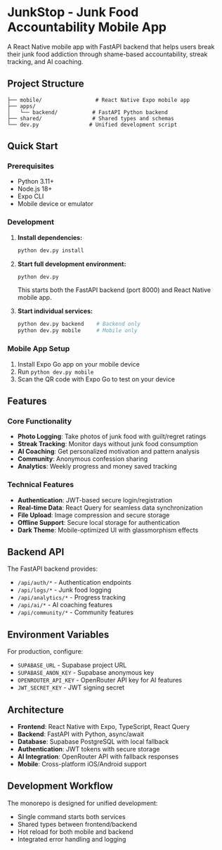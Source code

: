 # JunkStop - Junk Food Accountability Mobile App

A React Native mobile app with FastAPI backend that helps users break their junk food addiction through shame-based accountability, streak tracking, and AI coaching.

## Project Structure

```
├── mobile/                 # React Native Expo mobile app
├── apps/
│   └── backend/           # FastAPI Python backend
├── shared/                # Shared types and schemas
└── dev.py                # Unified development script
```

## Quick Start

### Prerequisites
- Python 3.11+
- Node.js 18+
- Expo CLI
- Mobile device or emulator

### Development

1. **Install dependencies:**
   ```bash
   python dev.py install
   ```

2. **Start full development environment:**
   ```bash
   python dev.py
   ```
   This starts both the FastAPI backend (port 8000) and React Native mobile app.

3. **Start individual services:**
   ```bash
   python dev.py backend    # Backend only
   python dev.py mobile     # Mobile only
   ```

### Mobile App Setup

1. Install Expo Go app on your mobile device
2. Run `python dev.py mobile` 
3. Scan the QR code with Expo Go to test on your device

## Features

### Core Functionality
- **Photo Logging**: Take photos of junk food with guilt/regret ratings
- **Streak Tracking**: Monitor days without junk food consumption
- **AI Coaching**: Get personalized motivation and pattern analysis
- **Community**: Anonymous confession sharing
- **Analytics**: Weekly progress and money saved tracking

### Technical Features
- **Authentication**: JWT-based secure login/registration
- **Real-time Data**: React Query for seamless data synchronization
- **File Upload**: Image compression and secure storage
- **Offline Support**: Secure local storage for authentication
- **Dark Theme**: Mobile-optimized UI with glassmorphism effects

## Backend API

The FastAPI backend provides:
- `/api/auth/*` - Authentication endpoints
- `/api/logs/*` - Junk food logging
- `/api/analytics/*` - Progress tracking
- `/api/ai/*` - AI coaching features
- `/api/community/*` - Community features

## Environment Variables

For production, configure:
- `SUPABASE_URL` - Supabase project URL
- `SUPABASE_ANON_KEY` - Supabase anonymous key
- `OPENROUTER_API_KEY` - OpenRouter API key for AI features
- `JWT_SECRET_KEY` - JWT signing secret

## Architecture

- **Frontend**: React Native with Expo, TypeScript, React Query
- **Backend**: FastAPI with Python, async/await
- **Database**: Supabase PostgreSQL with local fallback
- **Authentication**: JWT tokens with secure storage
- **AI Integration**: OpenRouter API with fallback responses
- **Mobile**: Cross-platform iOS/Android support

## Development Workflow

The monorepo is designed for unified development:
- Single command starts both services
- Shared types between frontend/backend
- Hot reload for both mobile and backend
- Integrated error handling and logging